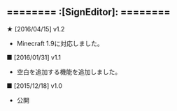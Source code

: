 ======== :[**SignEditor**]: ========
-----------

**★** [2016/04/15] v1.2
- Minecraft 1.9に対応しました。

**■** [2016/01/31] v1.1
- 空白を追加する機能を追加しました。

**■** [2015/12/18] v1.0
- 公開